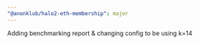 ```yaml
---
"@anonklub/halo2-eth-membership": major
---
```


Adding benchmarking report & changing config to be using k=14
